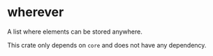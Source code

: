 # wherever

A list where elements can be stored anywhere.

This crate only depends on `core` and does not have any dependency.